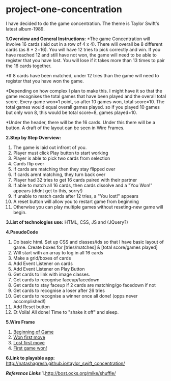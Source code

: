 # project-one-concentration
I have decided to do the game concentration. The theme is Taylor Swift's latest album-1989.

**1.Overview and General Instructions:**
  *The game Concentration will involve 16 cards (laid out in a row of 4 x 4). There will overall be 8 different cards (as 8 * 2=16). You will have 12 tries to pick correctly and win. If you have reached 12 and still have not won, the game will need to be able to register that you have lost.  You will lose if it takes more than 13 times to pair the 16 cards together. 
   
  *If 8 cards have been matched, under 12 tries than the game will need to register that you have won the game. 
  
  *Depending on how complex I plan to make this. I might have it so that the game recognises the total games that have been played and the overall total score. Every game won=1 point, so after 10 games won, total score=10. The total games would equal overall games played. so if you played 10 games but only won 8, this would be total score=8, games played=10.
  
  *Under the header, there will be the 16 cards. Under this there will be a <reset> button. A draft of the layout can be seen in Wire Frames. 
    
**2.Step by Step Overview:**
 1. The game is laid out infront of you.
 2. Player must click Play button to start working
 3. Player is able to pick two cards from selection
 4. Cards flip over
 5. If cards are matching then they stay flipped over
 6. If cards arent matching, they turn back over
 7. Player had 32 tries to get 16 cards paired with their partner
 8. If able to match all 16 cards, then cards dissolve and a "You Won!" appears (didnt get to this, sorry!)
 9. If unable to match cards after 12 tries, a "You lost!" appears
 10. A reset button will allow you to restart game from beginning
 11. Otherwise you can play multiple games without reseting-new game will begin.

**3.List of technologies use:**
  HTML, CSS, JS and (JQuery?)
 
**4.PseudoCode**
 1. Do basic html. Set up CSS and classes/ids so that I have basic layout of game. Create boxes for [tries/matches] & [total score/games played]
 2. Will start with an array to log in all 16 cards
 3. Make a grid/boxes of cards
 3. Add Event Listener on cards
 4. Add Event Listener on Play Button
 5. Get cards to link with image classes. 
 6. Get cards to recognise faceup/facedown
 7. Get cards to stay faceup if 2 cards are matching/go facedown if not
 8. Get cards to recognise a loser after 26 tries
 9. Get cards to recognise a winner once all done! (opps never accomplished!)
 10. Add Reset button
 11. Et Voila! All done! Time to "shake it off" and sleep. 
  
**5.Wire Frame**
 1. [Beginning of Game](https://github.com/natashagresh/project-one-concentration/blob/gh-pages/Wire%20Frame%20Images/IMG_7176.JPG)
 2. [Won first move](https://github.com/natashagresh/project-one-concentration/blob/gh-pages/Wire%20Frame%20Images/IMG_7175.JPG)
 3. [Lost first move](https://github.com/natashagresh/project-one-concentration/blob/gh-pages/Wire%20Frame%20Images/IMG_7173.JPG)
 4. [First game won!](https://github.com/natashagresh/project-one-concentration/blob/gh-pages/Wire%20Frame%20Images/IMG_7174.JPG)
    
**6.Link to playable app:** 
http://natashagresh.github.io/taylor_swift_concentration/ 

***Reference Links***
1.http://bost.ocks.org/mike/shuffle/

    
    
    
    

